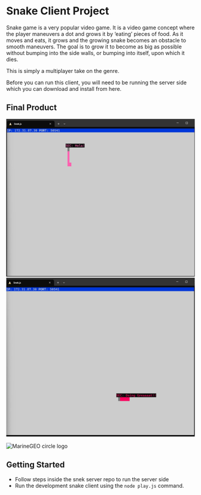 # Snake Client Project

Snake game is a very popular video game. It is a video game concept where the player maneuvers a dot and grows it by ‘eating’ pieces of food. As it moves and eats, it grows and the growing snake becomes an obstacle to smooth maneuvers. The goal is to grow it to become as big as possible without bumping into the side walls, or bumping into itself, upon which it dies.

This is simply a multiplayer take on the genre.

Before you can run this client, you will need to be running the server side which you can download and install from here.

## Final Product

![First Picture](msnake.jpg "Bilingual Snake")
![Second Picture](msnake2.jpg "First Snake")

![MarineGEO circle logo](/assets/img/MarineGEO_logo.png "MarineGEO logo")

## Getting Started

- Follow steps inside the snek server repo to run the server side
- Run the development snake client using the `node play.js` command.
